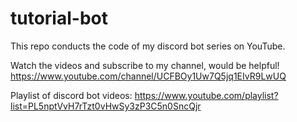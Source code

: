 # tutorial-bot
This repo conducts the code of my discord bot series on YouTube.

Watch the videos and subscribe to my channel, would be helpful!
https://www.youtube.com/channel/UCFBOy1Uw7Q5jq1EIvR9LwUQ

Playlist of discord bot videos: https://www.youtube.com/playlist?list=PL5nptVvH7rTzt0vHwSy3zP3C5n0SncQjr
